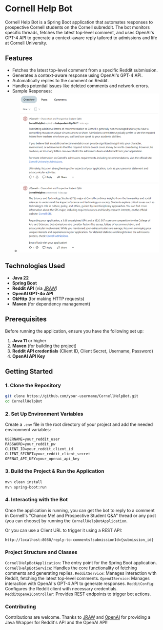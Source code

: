 # Cornell Help Bot

Cornell Help Bot is a Spring Boot application that automates responses to prospective Cornell students on the Cornell subreddit. The bot monitors specific threads, fetches the latest top-level comment, and uses OpenAI's GPT-4 API to generate a context-aware reply tailored to admissions and life at Cornell University.

## Features

- Fetches the latest top-level comment from a specific Reddit submission.
- Generates a context-aware response using OpenAI's GPT-4 API.
- Automatically replies to the comment on Reddit.
- Handles potential issues like deleted comments and network errors.
- Sample Responses:
  - ![img.png](img.png)
## Technologies Used

- **Java 22**
- **Spring Boot**
- **Reddit API** (via [JRAW](https://github.com/mattbdean/JRAW))
- **OpenAI GPT-4o API**
- **OkHttp** (for making HTTP requests)
- **Maven** (for dependency management)

## Prerequisites

Before running the application, ensure you have the following set up:

1. **Java 11** or higher
2. **Maven** (for building the project)
3. **Reddit API credentials** (Client ID, Client Secret, Username, Password)
4. **OpenAI API Key**

## Getting Started

### 1. Clone the Repository

```bash
git clone https://github.com/your-username/CornellHelpBot.git
cd CornellHelpBot
```

### 2. Set Up Environment Variables
Create a `.env` file in the root directory of your project and add the needed environment variables:
```
USERNAME=your_reddit_user
PASSWORD=your_reddit_pw
CLIENT_ID=your_reddit_client_id
CLIENT_SECRET=your_reddit_client_secret
OPENAI_API_KEY=your_openai_api_key
```

### 3. Build the Project & Run the Application
```bash
mvn clean install
mvn spring-boot:run
```

### 4. Interacting with the Bot
Once the application is running, you can get the bot to reply to a comment in Cornell's "Chance Me! and Prospective Student Q&A" thread or any post (you can choose) by running the `CornellHelpBotApplication`.

Or you can use a Client URL to trigger it using a REST API:
```
http://localhost:8080/reply-to-comments?submissionId={submission_id}
```

### Project Structure and Classes
`CornellHelpBotApplication`: The entry point for the Spring Boot application.
`CornellHelpBotService`: Handles the core functionality of fetching comments and generating replies.
`RedditService`: Manages interaction with Reddit, fetching the latest top-level comments.
`OpenAIService`: Manages interaction with OpenAI's GPT-4 API to generate responses.
`RedditConfig`: Configures the Reddit client with necessary credentials.
`RedditOpenAIController`: Provides REST endpoints to trigger bot actions.

### Contributing
Contributions are welcome.
Thanks to [JRAW](https://github.com/mattbdean/JRAW) and [OpenAI](https://openai.com/) for providing a Java Wrapper for Reddit's API and the OpenAI API!
